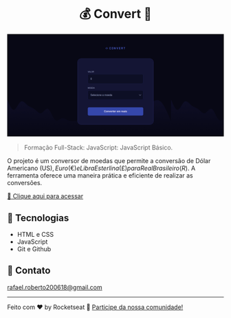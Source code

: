 <h1 align="center">💰 Convert 💱</h1>

![preview](./.github/preview.png)

> Formação Full-Stack: JavaScript: JavaScript Básico.

O projeto é um conversor de moedas que permite a conversão de Dólar Americano (US$), Euro (€) e Libra Esterlina (£) para Real Brasileiro (R$). A ferramenta oferece uma maneira prática e eficiente de realizar as conversões.


[🔗 Clique aqui para acessar](https://fel1324.github.io/Convert/)


## 🤖 Tecnologias

- HTML e CSS
- JavaScript
- Git e Github


## 💚 Contato

rafael.roberto200618@gmail.com

---

Feito com ♥ by Rocketseat :wave: [Participe da nossa comunidade!](https://discord.gg/rocketseat)